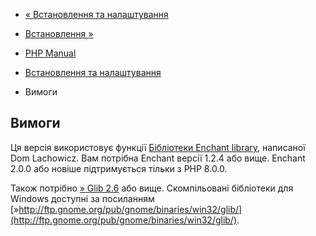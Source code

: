 - [« Встановлення та налаштування](enchant.setup.md)
- [Встановлення »](enchant.installation.md)

- [PHP Manual](index.md)
- [Встановлення та налаштування](enchant.setup.md)
- Вимоги

## Вимоги

Ця версія використовує функції [Бібліотеки Enchant library](http://www.abisource.com/projects/enchant/), написаної Dom
Lachowicz. Вам потрібна Enchant версії 1.2.4 або вище. Enchant 2.0.0
або новіше підтримується тільки з PHP 8.0.0.

Також потрібно [» Glib 2.6](http://ftp.gnome.org/pub/gnome/sources/glib/) або вище.
Скомпільовані бібліотеки для Windows доступні за посиланням
[»http://ftp.gnome.org/pub/gnome/binaries/win32/glib/](http://ftp.gnome.org/pub/gnome/binaries/win32/glib/).
